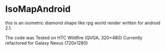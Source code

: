 IsoMapAndroid
=============

this is an isometric diamond shape like rpg world render written for android 2.1.

The code was Tested on HTC Wildfire (QVGA, 320×480)
Currently refactored for Galaxy Nexus (720x1280)